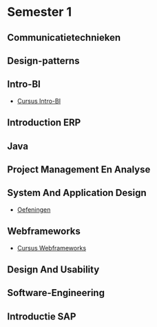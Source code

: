 # Semester 1
## Communicatietechnieken
## Design-patterns
## Intro-BI
- [Cursus Intro-BI](https://github.com/ddhaese/Intro_BI)
## Introduction ERP
## Java
## Project Management En Analyse
## System And Application Design
- [Oefeningen](vakken/SAAP/oefeningen.md)
## Webframeworks
- [Cursus Webframeworks](https://github.com/ddhaese/Web_Frameworks_I)
## Design And Usability
## Software-Engineering
## Introductie SAP
